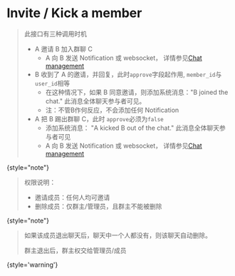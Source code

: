 # Invite / Kick a member

> 此接口有三种调用时机
> - A 邀请 B 加入群聊 C
>   - A 向 B 发送 Notification 或 websocket， 详情参见[Chat management](Chat-management.md)
> - B 收到了 A 的邀请，并回复，此时`approve`字段起作用, `member_id`与`user_id`相等
>   -  在这种情况下，如果 B 同意邀请，则添加系统消息："B joined the chat." 此消息全体聊天参与者可见。
>   - 注：不管B作何反应，不会添加任何 Notification
> - A 把 B 踢出群聊 C，此时 `approve`必须为`false`
>   - 添加系统消息： "A kicked B out of the chat." 此消息全体聊天参与者可见
>   - A 向 B 发送 Notification 或 websocket， 详情参见[Chat management](Chat-management.md)
>
{style="note"}

> 权限说明：
>
> - 邀请成员：任何人均可邀请
> - 删除成员：仅群主/管理员，且群主不能被删除
>
{style="note"}

> 如果该成员退出聊天后，聊天中一个人都没有，则该聊天自动删除。
> 
> 群主退出后，群主权交给管理员/成员
> 
{style='warning'}

<api-endpoint openapi-path="../cotalk.yaml" endpoint="/api/chat/{chatid}/members" method="put">

</api-endpoint>